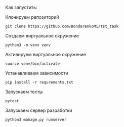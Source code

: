 Как запустить:

Клонируем репозиторий
```
git clone https://github.com/BondarenkoMi/tst_task
```
Создаем виртуальное окружение
```
python3 -m venv venv
```
Активируем виртуальное окружение
```
source venv/bin/activate
```
Устанавливаем зависимости
```
pip install -r requrements.txt
```
Запускаем тесты
```
pytest
```
Запускаем сервер разработки
```
python3 manage.py runserver
```
